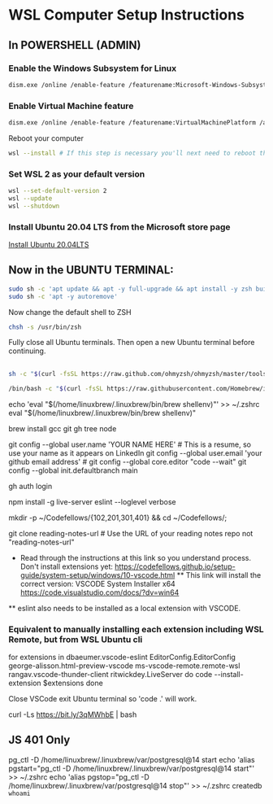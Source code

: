 # WSL Computer Setup Instructions

## In POWERSHELL (ADMIN)

### Enable the Windows Subsystem for Linux
```bash
dism.exe /online /enable-feature /featurename:Microsoft-Windows-Subsystem-Linux /all /norestart
```
### Enable Virtual Machine feature
```bash
dism.exe /online /enable-feature /featurename:VirtualMachinePlatform /all /norestart
```
Reboot your computer
```bash
wsl --install # If this step is necessary you'll next need to reboot the computer again
```
### Set WSL 2 as your default version
```bash
wsl --set-default-version 2
wsl --update
wsl --shutdown
```
### Install Ubuntu 20.04 LTS from the Microsoft store page

[Install Ubuntu 20.04LTS](https://www.microsoft.com/store/apps/9n6svws3rx71)

## Now in the UBUNTU TERMINAL:
```bash
sudo sh -c 'apt update && apt -y full-upgrade && apt install -y zsh build-essential wget ca-certificates'
sudo sh -c 'apt -y autoremove'
```
Now change the default shell to ZSH
```bash
chsh -s /usr/bin/zsh
```
Fully close all Ubuntu terminals. Then open a new Ubuntu terminal before continuing.
## 
```bash
sh -c "$(curl -fsSL https://raw.github.com/ohmyzsh/ohmyzsh/master/tools/install.sh)"
```
```bash
/bin/bash -c "$(curl -fsSL https://raw.githubusercontent.com/Homebrew/install/HEAD/install.sh)"
```
echo 'eval "$(/home/linuxbrew/.linuxbrew/bin/brew shellenv)"' >> ~/.zshrc
eval "$(/home/linuxbrew/.linuxbrew/bin/brew shellenv)"

brew install gcc git gh tree node

git config --global user.name 'YOUR NAME HERE'              # This is a resume, so use your name as it appears on LinkedIn
git config --global user.email 'your github email address'  # 
git config --global core.editor "code --wait"
git config --global init.defaultbranch main

gh auth login

npm install -g live-server eslint --loglevel verbose

mkdir -p ~/Codefellows/{102,201,301,401} && cd ~/Codefellows/;

git clone reading-notes-url # Use the URL of your reading notes repo not "reading-notes-url"

* Read through the instructions at this link so you understand process. Don't install extensions yet: https://codefellows.github.io/setup-guide/system-setup/windows/10-vscode.html
** This link will install the correct version: VSCODE System Installer x64 https://code.visualstudio.com/docs/?dv=win64

** eslint also needs to be installed as a local extension with VSCODE.

### Equivalent to manually installing each extension including WSL Remote, but from WSL Ubuntu cli
for extensions in dbaeumer.vscode-eslint EditorConfig.EditorConfig george-alisson.html-preview-vscode ms-vscode-remote.remote-wsl rangav.vscode-thunder-client ritwickdey.LiveServer
do code --install-extension $extensions
done

Close VSCode
exit Ubuntu terminal so 'code .' will work.

curl -Ls https://bit.ly/3qMWhbE | bash

## JS 401 Only

pg_ctl -D /home/linuxbrew/.linuxbrew/var/postgresql@14 start
echo 'alias pgstart="pg_ctl -D /home/linuxbrew/.linuxbrew/var/postgresql@14 start"' >> ~/.zshrc
echo 'alias pgstop="pg_ctl -D /home/linuxbrew/.linuxbrew/var/postgresql@14 stop"' >> ~/.zshrc
createdb `whoami`
